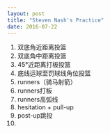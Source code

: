 ```yaml
---
layout: post
title: "Steven Nash's Practice"
date: 2016-07-22
---
```


1. 双底角近距离投篮
2. 双底角中距离投篮
3. 45°近距离打板投篮
4. 底线运球至罚球线角位投篮
5. runners（骑马射箭）
6. runners打板
7. runners高弧线
8. hesitation + pull-up
9. post-up跳投
10. 